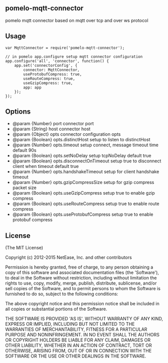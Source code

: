 ## pomelo-mqtt-connector

pomelo mqtt connector based on mqtt over tcp and over ws protocol  

## Usage

```
var MqttConnector = require('pomelo-mqtt-connector');

// in pomelo app.configure setup mqtt connector configuration
app.configure('all', 'connector', function() {
	app.set('connectorConfig', {
		connector: MqttConnector,
		useProtobufCompress: true,
		useRouteCompress: true,
		useGzipCompress: true,
		app: app
	});
});
```

## Options

 * @param   {Number}  port connector           port
 * @param   {String}  host connector           host
 * @param   {Object}  opts connector           configuration opts
 * @param   {Boolean} opts.distinctHost        setup to listen to distinctHost
 * @param   {Number}  opts.timeout             setup connect, message timeout time default 90s
 * @param   {Boolean} opts.setNoDelay          setup tcpNoDelay default true
 * @param   {Boolean} opts.disconnectOnTimeout setup true to disconnect client when timeout default true
 * @param   {Number}  opts.handshakeTimeout    setup for client handshake timeout
 * @param   {Number}  opts.gzipCompressSize    setup for gzip compress packet size
 * @param   {Boolean} opts.useGzipCompress     setup true to enable gzip compress
 * @param   {Boolean} opts.useRouteCompress    setup true to enable route compress
 * @param   {Boolean} opts.useProtobufCompress setup true to enable protobuf compress

## License

(The MIT License)

Copyright (c) 2012-2015 NetEase, Inc. and other contributors

Permission is hereby granted, free of charge, to any person obtaining
a copy of this software and associated documentation files (the
'Software'), to deal in the Software without restriction, including
without limitation the rights to use, copy, modify, merge, publish,
distribute, sublicense, and/or sell copies of the Software, and to
permit persons to whom the Software is furnished to do so, subject to
the following conditions:

The above copyright notice and this permission notice shall be
included in all copies or substantial portions of the Software.

THE SOFTWARE IS PROVIDED 'AS IS', WITHOUT WARRANTY OF ANY KIND,
EXPRESS OR IMPLIED, INCLUDING BUT NOT LIMITED TO THE WARRANTIES OF
MERCHANTABILITY, FITNESS FOR A PARTICULAR PURPOSE AND NONINFRINGEMENT.
IN NO EVENT SHALL THE AUTHORS OR COPYRIGHT HOLDERS BE LIABLE FOR ANY
CLAIM, DAMAGES OR OTHER LIABILITY, WHETHER IN AN ACTION OF CONTRACT,
TORT OR OTHERWISE, ARISING FROM, OUT OF OR IN CONNECTION WITH THE
SOFTWARE OR THE USE OR OTHER DEALINGS IN THE SOFTWARE.